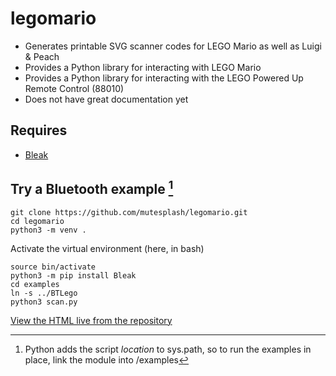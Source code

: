 # legomario

* Generates printable SVG scanner codes for LEGO Mario as well as Luigi & Peach
* Provides a Python library for interacting with LEGO Mario
* Provides a Python library for interacting with the LEGO Powered Up Remote Control (88010)
* Does not have great documentation yet

## Requires

* [Bleak](https://github.com/hbldh/bleak)

## Try a Bluetooth example [^1]
```
git clone https://github.com/mutesplash/legomario.git
cd legomario
python3 -m venv .
```
Activate the virtual environment (here, in bash)
```
source bin/activate
python3 -m pip install Bleak
cd examples
ln -s ../BTLego
python3 scan.py
```

[^1]: Python adds the script _location_ to sys.path, so to run the examples in place, link the module into /examples

[View the HTML live from the repository](https://raw.githack.com/mutesplash/legomario/main/mariocodes.html)
